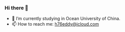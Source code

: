 ### Hi there 👋

- 🔭 I’m currently studying in Ocean University of China.
- 📫 How to reach me: h76eddy@icloud.com
